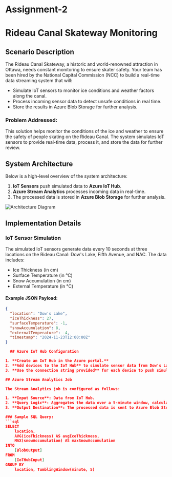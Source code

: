 # Assignment-2
# Rideau Canal Skateway Monitoring

## Scenario Description

The Rideau Canal Skateway, a historic and world-renowned attraction in Ottawa, needs constant monitoring to ensure skater safety. Your team has been hired by the National Capital Commission (NCC) to build a real-time data streaming system that will:

- Simulate IoT sensors to monitor ice conditions and weather factors along the canal.
- Process incoming sensor data to detect unsafe conditions in real time.
- Store the results in Azure Blob Storage for further analysis.

### Problem Addressed:
This solution helps monitor the conditions of the ice and weather to ensure the safety of people skating on the Rideau Canal. The system simulates IoT sensors to provide real-time data, process it, and store the data for further review.

## System Architecture

Below is a high-level overview of the system architecture:

1. **IoT Sensors** push simulated data to **Azure IoT Hub**.
2. **Azure Stream Analytics** processes incoming data in real-time.
3. The processed data is stored in **Azure Blob Storage** for further analysis.

![Architecture Diagram](architecture-diagram.png)

## Implementation Details

### IoT Sensor Simulation

The simulated IoT sensors generate data every 10 seconds at three locations on the Rideau Canal: Dow's Lake, Fifth Avenue, and NAC. The data includes:

- Ice Thickness (in cm)
- Surface Temperature (in °C)
- Snow Accumulation (in cm)
- External Temperature (in °C)

#### Example JSON Payload:
```json
{
  "location": "Dow's Lake",
  "iceThickness": 27,
  "surfaceTemperature": -1,
  "snowAccumulation": 8,
  "externalTemperature": -4,
  "timestamp": "2024-11-23T12:00:00Z"
}

  ## Azure IoT Hub Configuration

1. **Create an IoT Hub in the Azure portal.**
2. **Add devices to the IoT Hub** to simulate sensor data from Dow's Lake, Fifth Avenue, and NAC.
3. **Use the connection string provided** for each device to push simulated data to the IoT Hub.

## Azure Stream Analytics Job

The Stream Analytics job is configured as follows:

1. **Input Source**: Data from IoT Hub.
2. **Query Logic**: Aggregates the data over a 5-minute window, calculating average ice thickness and maximum snow accumulation.
3. **Output Destination**: The processed data is sent to Azure Blob Storage.

### Sample SQL Query:
```sql
SELECT
    location,
    AVG(iceThickness) AS avgIceThickness,
    MAX(snowAccumulation) AS maxSnowAccumulation
INTO
    [BlobOutput]
FROM
    [IoTHubInput]
GROUP BY
    location, TumblingWindow(minute, 5)
